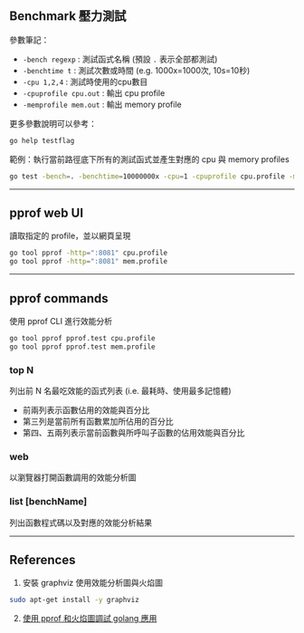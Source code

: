 ## Benchmark 壓力測試

參數筆記：

 - `-bench regexp` : 測試函式名稱 (預設 `.` 表示全部都測試)
 - `-benchtime t` : 測試次數或時間 (e.g. 1000x=1000次, 10s=10秒)
 - `-cpu 1,2,4` : 測試時使用的cpu數目
 - `-cpuprofile cpu.out` : 輸出 cpu profile
 - `-memprofile mem.out` : 輸出 memory profile

更多參數說明可以參考：

```sh
go help testflag
```

範例：執行當前路徑底下所有的測試函式並產生對應的 cpu 與 memory profiles

```sh
go test -bench=. -benchtime=10000000x -cpu=1 -cpuprofile cpu.profile -memprofile mem.profile
```

---

## pprof web UI

讀取指定的 profile，並以網頁呈現

```sh
go tool pprof -http=":8081" cpu.profile
go tool pprof -http=":8081" mem.profile
```

---

## pprof commands

使用 pprof CLI 進行效能分析

```sh
go tool pprof pprof.test cpu.profile
go tool pprof pprof.test mem.profile
```

### top N

列出前 N 名最吃效能的函式列表 (i.e. 最耗時、使用最多記憶體)

 - 前兩列表示函數佔用的效能與百分比
 - 第三列是當前所有函數累加所佔用的百分比
 - 第四、五兩列表示當前函數與所呼叫子函數的佔用效能與百分比

### web

以瀏覽器打開函數調用的效能分析圖

### list [benchName]

列出函數程式碼以及對應的效能分析結果

---

## References

1. 安裝 graphviz 使用效能分析圖與火焰圖

```sh
sudo apt-get install -y graphviz
```

2. [使用 pprof 和火焰圖調試 golang 應用](https://cizixs.com/2017/09/11/profiling-golang-program/)
